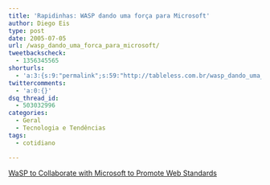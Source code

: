 ```yaml
---
title: 'Rapidinhas: WASP dando uma força para Microsoft'
author: Diego Eis
type: post
date: 2005-07-05
url: /wasp_dando_uma_forca_para_microsoft/
tweetbackscheck:
  - 1356345565
shorturls:
  - 'a:3:{s:9:"permalink";s:59:"http://tableless.com.br/wasp_dando_uma_forca_para_microsoft";s:7:"tinyurl";s:26:"http://tinyurl.com/3jucwsh";s:4:"isgd";s:19:"http://is.gd/JJrtpX";}'
twittercomments:
  - 'a:0:{}'
dsq_thread_id:
  - 503032996
categories:
  - Geral
  - Tecnologia e Tendências
tags:
  - cotidiano

---
```

[WaSP to Collaborate with Microsoft to Promote Web Standards][1]

 [1]: http://webstandards.org/buzz/archive/2005_07.html#a000533